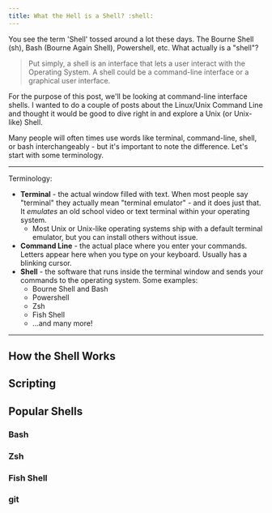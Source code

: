 ```yaml
---
title: What the Hell is a Shell? :shell:
---
```


You see the term 'Shell' tossed around a lot these days. The Bourne Shell (sh),
Bash (Bourne Again Shell), Powershell, etc. What actually is a "shell"?

> Put simply, a shell is an interface that lets a user interact with the Operating
System. A shell could be a command-line interface or a graphical user interface.

For the purpose of this post, we'll be looking at command-line interface shells.
I wanted to do a couple of posts about the Linux/Unix Command Line and thought
it would be good to dive right in and explore a Unix (or Unix-like) Shell.

Many people will often times use words like terminal, command-line, shell, or
bash interchangeably - but it's important to note the difference. Let's start
with some terminology.

---
Terminology:

* **Terminal** - the actual window filled with text. When most people say "terminal"
they actually mean "terminal emulator" - and it does just that. It *emulates* an
old school video or text terminal within your operating system.
  * Most Unix or Unix-like operating systems ship with a default terminal
  emulator, but you can install others without issue.
* **Command Line** - the actual place where you enter your commands. Letters appear
here when you type on your keyboard. Usually has a blinking cursor.
* **Shell** - the software that runs inside the terminal window and sends your
commands to the operating system. Some examples:
  * Bourne Shell and Bash
  * Powershell
  * Zsh
  * Fish Shell
  * ...and many more!
---

## How the Shell Works

## Scripting

## Popular Shells
### Bash
### Zsh
### Fish Shell
### git
